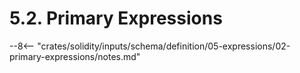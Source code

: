 <!-- This file is generated automatically by infrastructure scripts. Please don't edit by hand. -->

# 5.2. Primary Expressions

--8<-- "crates/solidity/inputs/schema/definition/05-expressions/02-primary-expressions/notes.md"
